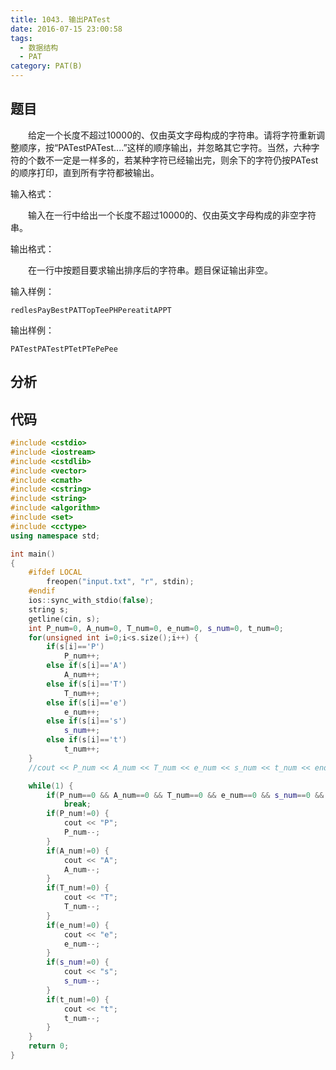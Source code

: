 ```yaml
---
title: 1043. 输出PATest
date: 2016-07-15 23:00:58
tags: 
  - 数据结构
  - PAT
category: PAT(B)
---
```


题目
---


&emsp;&emsp;给定一个长度不超过10000的、仅由英文字母构成的字符串。请将字符重新调整顺序，按“PATestPATest....”这样的顺序输出，并忽略其它字符。当然，六种字符的个数不一定是一样多的，若某种字符已经输出完，则余下的字符仍按PATest的顺序打印，直到所有字符都被输出。

输入格式：

&emsp;&emsp;输入在一行中给出一个长度不超过10000的、仅由英文字母构成的非空字符串。

输出格式：

&emsp;&emsp;在一行中按题目要求输出排序后的字符串。题目保证输出非空。
<!--more-->
输入样例：

	redlesPayBestPATTopTeePHPereatitAPPT
输出样例：

	PATestPATestPTetPTePePee



分析
---

代码
---
```C++
#include <cstdio>
#include <iostream>
#include <cstdlib>
#include <vector>
#include <cmath>
#include <cstring>
#include <string>
#include <algorithm>
#include <set>
#include <cctype>
using namespace std;

int main()
{
    #ifdef LOCAL
        freopen("input.txt", "r", stdin);
    #endif
    ios::sync_with_stdio(false);
    string s;
    getline(cin, s);
    int P_num=0, A_num=0, T_num=0, e_num=0, s_num=0, t_num=0;
    for(unsigned int i=0;i<s.size();i++) {
        if(s[i]=='P')
            P_num++;
        else if(s[i]=='A')
            A_num++;
        else if(s[i]=='T')
            T_num++;
        else if(s[i]=='e')
            e_num++;
        else if(s[i]=='s')
            s_num++;
        else if(s[i]=='t')
            t_num++;
    }
    //cout << P_num << A_num << T_num << e_num << s_num << t_num << endl;

    while(1) {
        if(P_num==0 && A_num==0 && T_num==0 && e_num==0 && s_num==0 && t_num==0)
            break;
        if(P_num!=0) {
            cout << "P";
            P_num--;
        }
        if(A_num!=0) {
            cout << "A";
            A_num--;
        }
        if(T_num!=0) {
            cout << "T";
            T_num--;
        }
        if(e_num!=0) {
            cout << "e";
            e_num--;
        }
        if(s_num!=0) {
            cout << "s";
            s_num--;
        }
        if(t_num!=0) {
            cout << "t";
            t_num--;
        }
    }
    return 0;
}
```